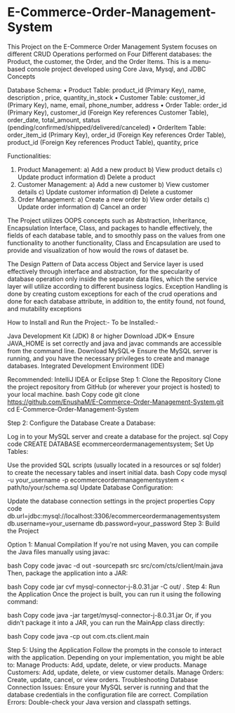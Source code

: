# E-Commerce-Order-Management-System
This Project on the E-Commerce Order Management System focuses on different CRUD Operations performed on Four Different databases: the Product, the customer, the Order, and the Order Items. 
This is a menu-based console project developed using Core Java, Mysql, and JDBC Concepts

Database Schema:
•	Product Table: product_id (Primary Key), name, description , price, quantity_in_stock
•	Customer Table: customer_id (Primary Key), name, email, phone_number, address
•	Order Table: order_id (Primary Key),	customer_id (Foreign Key references Customer Table),	order_date,	total_amount,	status (pending/confirmed/shipped/delivered/canceled)
•	OrderItem Table: order_item_id (Primary Key),	order_id (Foreign Key references Order Table),	product_id (Foreign Key references Product Table),	quantity,	price

Functionalities:
1.	Product Management:
a)	Add a new product b)	View product details c)	Update product information d)	Delete a product
2.	Customer Management: a)	Add a new customer b)	View customer details c)	Update customer information d)	Delete a customer
3.	Order Management: a)	Create a new order b)	View order details c)	Update order information d)	Cancel an order

The Project utilizes OOPS concepts such as Abstraction, Inheritance, Encapsulation Interface, Class, and packages to handle effectively, the fields of each database table, and to smoothly pass on the values from one functionality to another functionality, Class and Encapsulation are used to provide and visualization of how would the rows of dataset be.

The Design Pattern of Data access Object and Service layer is used effectively through interface and abstraction, for the specularity of database operation only inside the separate data files, which the service layer will utilize according to different business logics.
Exception Handling is done by creating custom exceptions for each of the crud operations and done for each database attribute, in addition to, the entity found, not found, and mutability exceptions

How to Install and Run the Project:-
To be Installed:-

Java Development Kit (JDK) 8 or higher
Download JDK=> Ensure JAVA_HOME is set correctly and java and javac commands are accessible from the command line.
Download MySQL=> Ensure the MySQL server is running, and you have the necessary privileges to create and manage databases.
Integrated Development Environment (IDE)

Recommended: IntelliJ IDEA or Eclipse
Step 1: Clone the Repository
Clone the project repository from GitHub (or wherever your project is hosted) to your local machine.
bash
Copy code
git clone https://github.com/EnushaM/E-Commerce-Order-Management-System.git
cd E-Commerce-Order-Management-System

Step 2: Configure the Database
Create a Database:

Log in to your MySQL server and create a database for the project.
sql
Copy code
CREATE DATABASE ecommerceordermanagementsystem;
Set Up Tables:

Use the provided SQL scripts (usually located in a resources or sql folder) to create the necessary tables and insert initial data.
bash
Copy code
mysql -u your_username -p ecommerceordermanagementsystem < path/to/your/schema.sql
Update Database Configuration:

Update the database connection settings in the project
properties
Copy code
db.url=jdbc:mysql://localhost:3306/ecommerceordermanagementsystem
db.username=your_username
db.password=your_password
Step 3: Build the Project

Option 1: Manual Compilation
If you're not using Maven, you can compile the Java files manually using javac:

bash
Copy code
javac -d out -sourcepath src src/com/cts/client/main.java
Then, package the application into a JAR:

bash
Copy code
jar cvf mysql-connector-j-8.0.31.jar -C out/ .
Step 4: Run the Application
Once the project is built, you can run it using the following command:

bash
Copy code
java -jar target/mysql-connector-j-8.0.31.jar
Or, if you didn't package it into a JAR, you can run the MainApp class directly:

bash
Copy code
java -cp out com.cts.client.main

Step 5: Using the Application
Follow the prompts in the console to interact with the application. Depending on your implementation, you might be able to:
Manage Products: Add, update, delete, or view products.
Manage Customers: Add, update, delete, or view customer details.
Manage Orders: Create, update, cancel, or view orders.
Troubleshooting
Database Connection Issues: Ensure your MySQL server is running and that the database credentials in the configuration file are correct.
Compilation Errors: Double-check your Java version and classpath settings.


